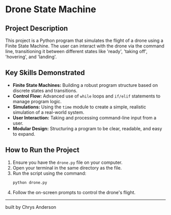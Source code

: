 # Drone State Machine

## Project Description
This project is a Python program that simulates the flight of a drone using a Finite State Machine. The user can interact with the drone via the command line, transitioning it between different states like 'ready', 'taking off', 'hovering', and 'landing'.

## Key Skills Demonstrated
* **Finite State Machines:** Building a robust program structure based on discrete states and transitions.
* **Control Flow:** Advanced use of `while` loops and `if/elif` statements to manage program logic.
* **Simulations:** Using the `time` module to create a simple, realistic simulation of a real-world system.
* **User Interaction:** Taking and processing command-line input from a user.
* **Modular Design:** Structuring a program to be clear, readable, and easy to expand.

## How to Run the Project
1.  Ensure you have the `drone.py` file on your computer.
2.  Open your terminal in the same directory as the file.
3.  Run the script using the command:
    ```bash
    python drone.py
    ```
4.  Follow the on-screen prompts to control the drone's flight.

---
built by Chrys Anderson
